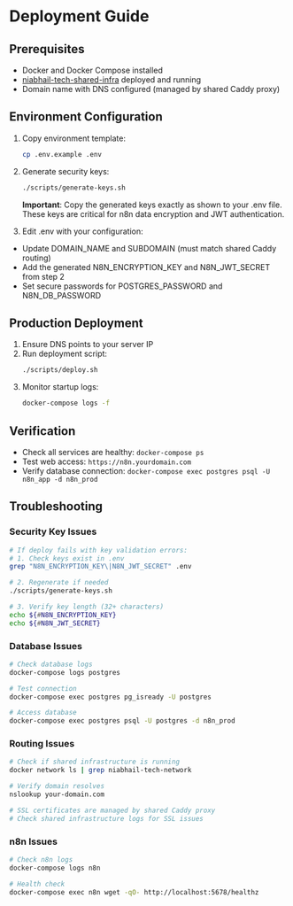 # Deployment Guide

## Prerequisites

- Docker and Docker Compose installed
- [niabhail-tech-shared-infra](https://github.com/niabhail/niabhail-tech-shared-infra) deployed and running
- Domain name with DNS configured (managed by shared Caddy proxy)

## Environment Configuration

1. Copy environment template:
   ```bash
   cp .env.example .env
   ```

2. Generate security keys:
   ```bash
   ./scripts/generate-keys.sh
   ```
   
   **Important**: Copy the generated keys exactly as shown to your .env file.
   These keys are critical for n8n data encryption and JWT authentication.

3. Edit .env with your configuration:

- Update DOMAIN_NAME and SUBDOMAIN (must match shared Caddy routing)
- Add the generated N8N_ENCRYPTION_KEY and N8N_JWT_SECRET from step 2
- Set secure passwords for POSTGRES_PASSWORD and N8N_DB_PASSWORD

## Production Deployment

1. Ensure DNS points to your server IP
2. Run deployment script:
   ```bash
   ./scripts/deploy.sh
   ```
3. Monitor startup logs:
   ```bash
   docker-compose logs -f
   ```

## Verification

- Check all services are healthy: `docker-compose ps`
- Test web access: `https://n8n.yourdomain.com`
- Verify database connection: `docker-compose exec postgres psql -U n8n_app -d n8n_prod`

## Troubleshooting
### Security Key Issues
```bash
# If deploy fails with key validation errors:
# 1. Check keys exist in .env
grep "N8N_ENCRYPTION_KEY\|N8N_JWT_SECRET" .env

# 2. Regenerate if needed
./scripts/generate-keys.sh

# 3. Verify key length (32+ characters)
echo ${#N8N_ENCRYPTION_KEY}
echo ${#N8N_JWT_SECRET}
```

### Database Issues
```bash
# Check database logs
docker-compose logs postgres

# Test connection
docker-compose exec postgres pg_isready -U postgres

# Access database
docker-compose exec postgres psql -U postgres -d n8n_prod
```

### Routing Issues
```bash
# Check if shared infrastructure is running
docker network ls | grep niabhail-tech-network

# Verify domain resolves
nslookup your-domain.com

# SSL certificates are managed by shared Caddy proxy
# Check shared infrastructure logs for SSL issues
```

### n8n Issues
```bash
# Check n8n logs
docker-compose logs n8n

# Health check
docker-compose exec n8n wget -qO- http://localhost:5678/healthz
```
